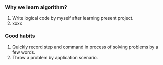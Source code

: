 ### Why we learn algorithm?

1. Write logical code by myself after learning present project.
2. xxxx


### Good habits

1. Quickly record step and command in process of solving problems by a few words.
2. Throw a problem by application scenario.